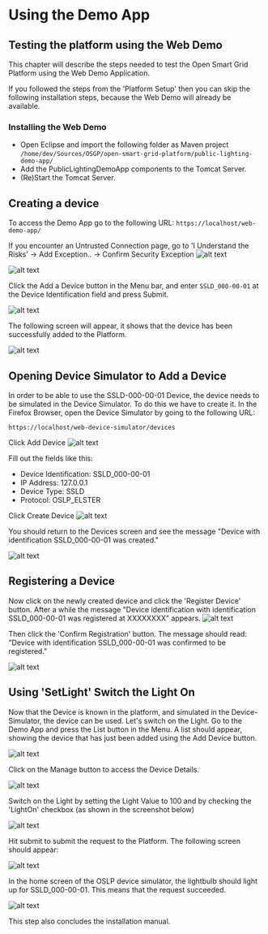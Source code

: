 # Using the Demo App

## Testing the platform using the Web Demo

This chapter will describe the steps needed to test the Open Smart Grid Platform using the Web Demo Application.

If you followed the steps from the 'Platform Setup' then you can skip the following installation steps, because the Web Demo will already be available.

### Installing the Web Demo

* Open Eclipse and import the following folder as Maven project  `/home/dev/Sources/OSGP/open-smart-grid-platform/public-lighting-demo-app/`
* Add the PublicLightingDemoApp components to the Tomcat Server.
* \(Re\)Start the Tomcat Server.

## Creating a device

To access the Demo App go to the following URL: `https://localhost/web-demo-app/`

If you encounter an Untrusted Connection page, go to 'I Understand the Risks' -&gt; Add Exception.. -&gt; Confirm Security Exception ![alt text](../../../.gitbook/assets/50.png)

![alt text](../../../.gitbook/assets/59.png)

Click the Add a Device button in the Menu bar, and enter `SSLD_000-00-01` at the Device Identification field and press Submit.

![alt text](../../../.gitbook/assets/60.png)

The following screen will appear, it shows that the device has been successfully added to the Platform.

![alt text](../../../.gitbook/assets/61.png)

## Opening Device Simulator to Add a Device

In order to be able to use the SSLD-000-00-01 Device, the device needs to be simulated in the Device Simulator. To do this we have to create it. In the Firefox Browser, open the Device Simulator by going to the following URL:

```text
https://localhost/web-device-simulator/devices
```

Click Add Device ![alt text](../../../.gitbook/assets/51.png)

Fill out the fields like this:

* Device Identification: SSLD\_000-00-01
* IP Address: 127.0.0.1
* Device Type: SSLD
* Protocol: OSLP\_ELSTER

Click Create Device ![alt text](../../../.gitbook/assets/52.png)

You should return to the Devices screen and see the message "Device with identification SSLD\_000-00-01 was created."

![alt text](../../../.gitbook/assets/53.png)

## Registering a Device

Now click on the newly created device and click the 'Register Device' button. After a while the message "Device identification with identification SSLD\_000-00-01 was registered at XXXXXXXX" appears. ![alt text](../../../.gitbook/assets/54.png)

Then click the 'Confirm Registration' button. The message should read: "Device with identification SSLD\_000-00-01 was confirmed to be registered."

![alt text](../../../.gitbook/assets/55.png)

## Using 'SetLight' Switch the Light On

Now that the Device is known in the platform, and simulated in the Device-Simulator, the device can be used. Let's switch on the Light. Go to the Demo App and press the List button in the Menu. A list should appear, showing the device that has just been added using the Add Device button.

![alt text](../../../.gitbook/assets/62.png)

Click on the Manage button to access the Device Details.

![alt text](../../../.gitbook/assets/63.png)

Switch on the Light by setting the Light Value to 100 and by checking the 'LightOn' checkbox \(as shown in the screenshot below\)

![alt text](../../../.gitbook/assets/64.png)

Hit submit to submit the request to the Platform. The following screen should appear:

![alt text](../../../.gitbook/assets/65.png)

In the home screen of the OSLP device simulator, the lightbulb should light up for SSLD\_000-00-01. This means that the request succeeded.

![alt text](../../../.gitbook/assets/57.png)

This step also concludes the installation manual.

